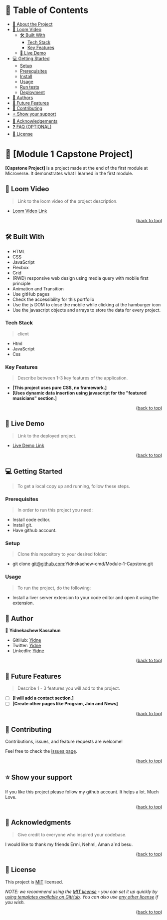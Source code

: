 <!-- TABLE OF CONTENTS -->

# 📗 Table of Contents

- [📖 About the Project](#about-project)
- [🚀 Loom Video](#loom-video)
  - [🛠 Built With](#built-with)
    - [Tech Stack](#tech-stack)
    - [Key Features](#key-features)
  - [🚀 Live Demo](#live-demo)
- [💻 Getting Started](#getting-started)
  - [Setup](#setup)
  - [Prerequisites](#prerequisites)
  - [Install](#install)
  - [Usage](#usage)
  - [Run tests](#run-tests)
  - [Deployment](#triangular_flag_on_post-deployment)
- [👥 Authors](#authors)
- [🔭 Future Features](#future-features)
- [🤝 Contributing](#contributing)
- [⭐️ Show your support](#support)
- [🙏 Acknowledgements](#acknowledgements)
- [❓ FAQ (OPTIONAL)](#faq)
- [📝 License](#license)

<!-- PROJECT DESCRIPTION -->

# 📖 [Module 1 Capstone Project] <a name="about-project"></a>

>

**[Capstone Project]** is a project made at the end of the first module at Microverse. It demonstrates what I learned in the first module.

<!-- LOOM VIDEO -->

## 🚀 Loom Video <a name="loom-video"></a>

> Link to the loom video of the project description.

- [Loom Video Link](https://www.loom.com/share/77fc4199da5e46078766beec5377f7fc)

<p align="right">(<a href="#readme-top">back to top</a>)</p>

## 🛠 Built With <a name="built-with"></a>

- HTML
- CSS
- JavaScript
- Flexbox
- Grid
- (RWD) responsive web design using media query with mobile first principle
- Animation and Transition
- Use gitHub pages
- Check the accessibility for this portfolio
- Use the js DOM to close the mobile while clicking at the hamburger icon
- Use the javascript objects and arrays to store the data for every project.

### Tech Stack <a name="tech-stack"></a>

> client

- Html
- JavaScript
- Css

<!-- Features -->

### Key Features <a name="key-features"></a>

> Describe between 1-3 key features of the application.

- **[This project uses pure CSS, no framework.]**
- **[Uses dynamic data insertion using javascript for the "featured musicians" section.]**

<p align="right">(<a href="#readme-top">back to top</a>)</p>

<!-- LIVE DEMO -->

## 🚀 Live Demo <a name="live-demo"></a>

> Link to the deployed project.

- [Live Demo Link](https://yidnekachew-cmd.github.io/Module-1-Capstone/)

<p align="right">(<a href="#readme-top">back to top</a>)</p>

<!-- GETTING STARTED -->

## 💻 Getting Started <a name="getting-started"></a>

> To get a local copy up and running, follow these steps.

### Prerequisites

> In order to run this project you need:

- Install code editor.
- Install git.
- Have github account.

### Setup

> Clone this repository to your desired folder:

- git clone git@github.com:Yidnekachew-cmd/Module-1-Capstone.git

### Usage

> To run the project, do the following:

- Install a liver server extension to your code editor and open it using the extension.

<!-- AUTHORS -->

## 👥 Author <a name="authors"></a>

👤 **Yidnekachew Kassahun**

- GitHub: [Yidne](https://github.com/Yidnekachew-cmd)
- Twitter: [Yidne](https://twitter.com/Yidnekassahun)
- LinkedIn: [Yidne](https://www.linkedin.com/in/yidnekachew-kassahun-2b817a24b/)

<p align="right">(<a href="#readme-top">back to top</a>)</p>

<!-- FUTURE FEATURES -->

## 🔭 Future Features <a name="future-features"></a>

> Describe 1 - 3 features you will add to the project.

- [ ] **[I will add a contact section.]**
- [ ] **[Create other pages like Program, Join and News]**

<p align="right">(<a href="#readme-top">back to top</a>)</p>

<!-- CONTRIBUTING -->

## 🤝 Contributing <a name="contributing"></a>

Contributions, issues, and feature requests are welcome!

Feel free to check the [issues page](../../issues/).

<p align="right">(<a href="#readme-top">back to top</a>)</p>

<!-- SUPPORT -->

## ⭐️ Show your support <a name="support"></a>

If you like this project please follow my github account. It helps a lot. Much Love.

<p align="right">(<a href="#readme-top">back to top</a>)</p>

<!-- ACKNOWLEDGEMENTS -->

## 🙏 Acknowledgments <a name="acknowledgements"></a>

> Give credit to everyone who inspired your codebase.

I would like to thank my friends Ermi, Nehmi, Aman a`nd besu.

<p align="right">(<a href="#readme-top">back to top</a>)</p>

<!-- LICENSE -->

## 📝 License <a name="license"></a>

This project is [MIT](./LICENSE.md) licensed.

_NOTE: we recommend using the [MIT license](https://choosealicense.com/licenses/mit/) - you can set it up quickly by [using templates available on GitHub](https://docs.github.com/en/communities/setting-up-your-project-for-healthy-contributions/adding-a-license-to-a-repository). You can also use [any other license](https://choosealicense.com/licenses/) if you wish._

<p align="right">(<a href="#readme-top">back to top</a>)</p>
